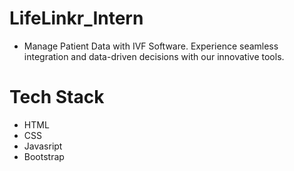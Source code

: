 # LifeLinkr_Intern
- Manage Patient Data with IVF Software. Experience seamless integration and data-driven decisions with our innovative tools.
# Tech Stack
- HTML
- CSS
- Javasript
- Bootstrap


